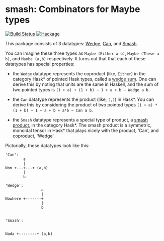 # smash: Combinators for Maybe types

[![Build Status](https://travis-ci.com/emilypi/smash.svg?branch=master)](https://travis-ci.com/emilypi/smash)
[![Hackage](https://img.shields.io/hackage/v/smash.svg)](https://hackage.haskell.org/package/smash)

This package consists of 3 datatypes: [Wedge](https://hackage.haskell.org/package/smash/docs/Data-Wedge.html), [Can](https://hackage.haskell.org/package/smash/docs/Data-Can.html), and [Smash](https://hackage.haskell.org/package/smash/docs/Data-Smash.html).

You can imagine these three types as `Maybe (Either a b)`, `Maybe (These a b)`, and `Maybe (a,b)` respectively. It turns out that that each of these datatypes has special properties:

- the `Wedge` datatype represents the coproduct (like, `Either`) in the category Hask* of pointed Hask types, called a [wedge sum](https://ncatlab.org/nlab/show/wedge+sum). One can derive this by noting that units are the same in Haskell, and the sum of two pointed types is `(1 + a) + (1 + b) ~ 1 + a + b ~ Wedge a b`.

- the `Can` datatype represents the product (like, `(,)`) in Hask*. You can derive this by considering the product of two pointed types `(1 + a) * (1 + b) ~ 1 + a + b + a*b ~ Can a b`.

- the `Smash` datatype represents a special type of product, a
[smash product](https://ncatlab.org/nlab/show/smash+product), in the category Hask\*.  The smash product is a symmetric, monoidal tensor in Hask* that plays nicely with the product, 'Can', and coproduct, 'Wedge'.


Pictorially, these datatypes look like this:

```
'Can':
        a
        |
Non +---+---+ (a,b)
        |
        b

'Wedge':
                a
                |
Nowhere +-------+
                |
                b


'Smash':


Nada +--------+ (a,b)
```
